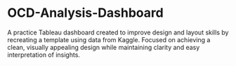 # OCD-Analysis-Dashboard
A practice Tableau dashboard created to improve design and layout skills by recreating a template using data from Kaggle. Focused on achieving a clean, visually appealing design while maintaining clarity and easy interpretation of insights.

